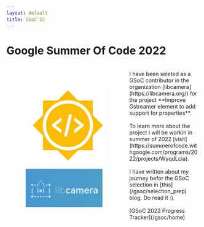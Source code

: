 ```yaml
---
layout: default
title: GSoC'22
---
```


# Google Summer Of Code 2022
<!-- <img src="/assets/Gsoc_icon.png" alt="gsoc_icon" width="200"/> -->

<div class="row" style="float: left; padding: 50px">
  <div >
    <img src="/assets/Gsoc_icon.png" alt="gsoc_icon" width="200" style="padding: 10px"/>
  </div>
  <div>
    <img src="/assets/libcamera.png" alt="libcamera" width="200"/>
  </div>
</div>
<br>
I have been seleted as a GSoC contributor in the organization [libcamera](https://libcamera.org/) for the project **Improve Gstreamer element to add support for properties**.
<br>
<br>
To learn more about the project I will be workin in summer of 2022 [visit](https://summerofcode.withgoogle.com/programs/2022/projects/WyqdLcia).
<br>
<br>
I have written about my journey befor the GSoC selection in [this](/gsoc/selection_prep) blog. Do read it :).
<br>
<br>
[GSoC 2022 Progress Tracker](/gsoc/home) 